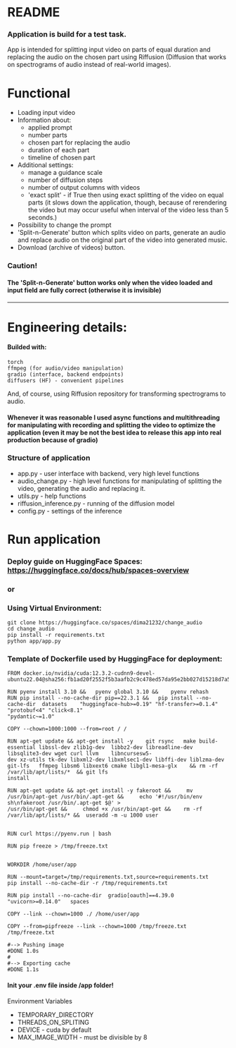 # README
### Application is build for a test task.

 App is intended for splitting input video on parts of equal duration and replacing the audio on the chosen part using Riffusion (Diffusion that works on spectrograms of audio instead of real-world images).


# Functional
* Loading input video
* Information about:
    * applied prompt
    * number parts
    * chosen part for replacing the audio
    * duration of each part
    * timeline of chosen part
* Additional settings:
    * manage a guidance scale
    * number of diffusion steps
    * number of output columns with videos
    * 'exact split' - if True then using exact splitting of the video on equal parts (it slows down the application, though, because of rerendering the  video but may occur useful when interval of the video less than 5 seconds.)
* Possibility to change the prompt
* 'Split-n-Generate' button which splits video on parts, generate an audio and replace audio on the original part of the video into generated music.
* Download (archive of videos) button. 
### Caution!  
#### The 'Split-n-Generate' button works only when the video loaded and input field are fully correct (otherwise it is invisible)

---
# Engineering details:
#### Builded with:
    torch
    ffmpeg (for audio/video manipulation)
    gradio (interface, backend endpoints)
    diffusers (HF) - convenient pipelines

And, of course, using Riffusion repository for transforming spectrograms to audio.


#### Whenever it was reasonable I used async functions and multithreading for manipulating with recording and splitting the video to optimize the application (even it may be not the best idea to release this app into real production because of gradio)

### Structure of application
 * app.py - user interface with backend, very high level functions
 * audio_change.py - high level functions for manipulating of splitting the video, generating the audio and replacing it.
 * utils.py - help functions
 * riffusion_inference.py - running of the diffusion model
 * config.py - settings of the inference

# Run application
### Deploy guide on HuggingFace Spaces: https://huggingface.co/docs/hub/spaces-overview

### or 

### Using Virtual Environment:
    git clone https://huggingface.co/spaces/dima21232/change_audio
    cd change_audio
    pip install -r requirements.txt
    python app/app.py

### Template of Dockerfile used by HuggingFace for deployment:
    FROM docker.io/nvidia/cuda:12.3.2-cudnn9-devel-  
    ubuntu22.04@sha256:fb1ad20f2552f5b3aafb2c9c478ed57da95e2bb027d15218d7a55b3a0e4b4413

    RUN pyenv install 3.10 && 	pyenv global 3.10 && 	pyenv rehash
    RUN pip install --no-cache-dir pip==22.3.1 && 	pip install --no-cache-dir 	datasets 	"huggingface-hub>=0.19" "hf-transfer>=0.1.4" "protobuf<4" "click<8.1" 
    "pydantic~=1.0"

    COPY --chown=1000:1000 --from=root / /

    RUN apt-get update && apt-get install -y 	git rsync 	make build-essential libssl-dev zlib1g-dev 	libbz2-dev libreadline-dev libsqlite3-dev wget curl llvm 	libncursesw5- 
    dev xz-utils tk-dev libxml2-dev libxmlsec1-dev libffi-dev liblzma-dev git-lfs  	ffmpeg libsm6 libxext6 cmake libgl1-mesa-glx 	&& rm -rf /var/lib/apt/lists/* 	&& git lfs 
    install

    RUN apt-get update && apt-get install -y fakeroot &&     mv /usr/bin/apt-get /usr/bin/.apt-get &&     echo '#!/usr/bin/env sh\nfakeroot /usr/bin/.apt-get $@' > 
    /usr/bin/apt-get &&     chmod +x /usr/bin/apt-get && 	rm -rf /var/lib/apt/lists/* && 	useradd -m -u 1000 user


    RUN curl https://pyenv.run | bash

    RUN pip freeze > /tmp/freeze.txt


    WORKDIR /home/user/app

    RUN --mount=target=/tmp/requirements.txt,source=requirements.txt     pip install --no-cache-dir -r /tmp/requirements.txt

    RUN pip install --no-cache-dir 	gradio[oauth]==4.39.0 	"uvicorn>=0.14.0" 	spaces

    COPY --link --chown=1000 ./ /home/user/app

    COPY --from=pipfreeze --link --chown=1000 /tmp/freeze.txt /tmp/freeze.txt

    #--> Pushing image
    #DONE 1.0s
    #
    #--> Exporting cache
    #DONE 1.1s



#### Init your .env file inside /app folder!
Environment Variables
* TEMPORARY_DIRECTORY
* THREADS_ON_SPLITING
* DEVICE - cuda by default
* MAX_IMAGE_WIDTH - must be divisible by 8
